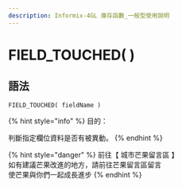 ```yaml
---
description: Informix-4GL 庫存函數_一般型使用說明
---
```


# FIELD\_TOUCHED( )

## 語法

```
FIELD_TOUCHED( fieldName )
```

{% hint style="info" %}
目的：

判斷指定欄位資料是否有被異動。
{% endhint %}

{% hint style="danger" %}
前往【 城市芒果留言區 】\
如有建議芒果改進的地方，請前往芒果留言區留言\
使芒果與你們一起成長進步
{% endhint %}
